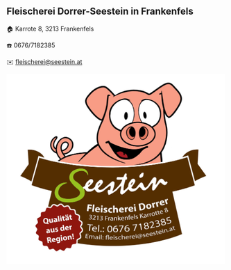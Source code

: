 ## Fleischerei Dorrer-Seestein in Frankenfels

:house: Karrote 8, 3213 Frankenfels

:phone: 0676/7182385

:envelope: fleischerei@seestein.at


![Seestein Logo](seestein-logo.jpg)
